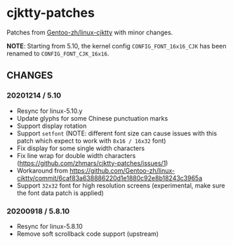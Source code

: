 # cjktty-patches

Patches from [Gentoo-zh/linux-cjktty](https://github.com/Gentoo-zh/linux-cjktty) with minor changes.

**NOTE**: Starting from 5.10, the kernel config `CONFIG_FONT_16x16_CJK` has been renamed to `CONFIG_FONT_CJK_16x16`.

## CHANGES

### 20201214 / 5.10

- Resync for linux-5.10.y
- Update glyphs for some Chinese punctuation marks
- Support display rotation
- Support `setfont` (NOTE: different font size can cause issues with this patch which expect to work with `8x16 / 16x32` font)
- Fix display for some single width characters
- Fix line wrap for double width characters (<https://github.com/zhmars/cjktty-patches/issues/1>)
- Workaround from <https://github.com/Gentoo-zh/linux-cjktty/commit/6caf83a638886220d1e1880c92e8b18243c3965a>
- Support `32x32` font for high resolution screens (experimental, make sure the font data patch is applied)

### 20200918 / 5.8.10

- Resync for linux-5.8.10
- Remove soft scrollback code support (upstream)
